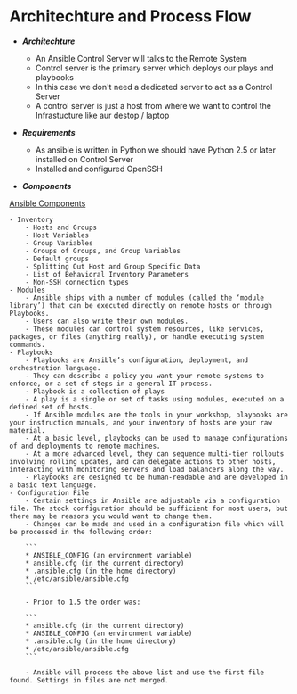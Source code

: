 # Architechture and Process Flow

- ***Architechture***
	- An Ansible Control Server will talks to the Remote System
	- Control server is the primary server which deploys our plays and playbooks
	- In this case we don't need a dedicated server to act as a Control Server
	- A control server is just a host from where we want to control the Infrastucture like aur destop / laptop

- ***Requirements***
	- As ansible is written in Python we should have Python 2.5 or later installed on Control Server
	- Installed and configured OpenSSH

- ***Components***

[Ansible Components](images/01-Components.JPG)

	- Inventory
		- Hosts and Groups
		- Host Variables
		- Group Variables
		- Groups of Groups, and Group Variables
		- Default groups
		- Splitting Out Host and Group Specific Data
		- List of Behavioral Inventory Parameters
		- Non-SSH connection types
	- Modules
		- Ansible ships with a number of modules (called the ‘module library’) that can be executed directly on remote hosts or through Playbooks.
		- Users can also write their own modules.
		- These modules can control system resources, like services, packages, or files (anything really), or handle executing system commands.
	- Playbooks
		- Playbooks are Ansible’s configuration, deployment, and orchestration language.
		- They can describe a policy you want your remote systems to enforce, or a set of steps in a general IT process.
		- Playbook is a collection of plays
		- A play is a single or set of tasks using modules, executed on a defined set of hosts.
		- If Ansible modules are the tools in your workshop, playbooks are your instruction manuals, and your inventory of hosts are your raw material.
		- At a basic level, playbooks can be used to manage configurations of and deployments to remote machines.
		- At a more advanced level, they can sequence multi-tier rollouts involving rolling updates, and can delegate actions to other hosts, interacting with monitoring servers and load balancers along the way.
		- Playbooks are designed to be human-readable and are developed in a basic text language.
	- Configuration File
		- Certain settings in Ansible are adjustable via a configuration file. The stock configuration should be sufficient for most users, but there may be reasons you would want to change them.
		- Changes can be made and used in a configuration file which will be processed in the following order:
		
		```
		* ANSIBLE_CONFIG (an environment variable)
		* ansible.cfg (in the current directory)
		* .ansible.cfg (in the home directory)
		* /etc/ansible/ansible.cfg
		```

		- Prior to 1.5 the order was:

		```
		* ansible.cfg (in the current directory)
		* ANSIBLE_CONFIG (an environment variable)
		* .ansible.cfg (in the home directory)
		* /etc/ansible/ansible.cfg
		```

		- Ansible will process the above list and use the first file found. Settings in files are not merged.
